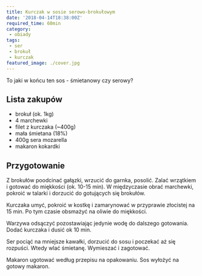 ```yaml
---
title: Kurczak w sosie serowo-brokułowym
date: '2018-04-14T18:38:00Z'
required_time: 60min
category:
 - obiady
tags:
 - ser
 - brokuł
 - kurczak
featured_image: ./cover.jpg
---
```


To jaki w końcu ten sos - śmietanowy czy serowy?

<!-- more -->

## Lista zakupów

 - brokuł (ok. 1kg)
 - 4 marchewki
 - filet z kurczaka (~400g)
 - mała śmietana (18%)
 - 400g sera mozarella
 - makaron kokardki

## Przygotowanie

Z brokułów poodcinać gałązki, wrzucić do garnka, posolić.
Zalać wrzątkiem i gotować do miękkości (ok. 10-15 min).
W międzyczasie obrać marchewki, pokroić w talarki i dorzucić do gotujących się brokułów.

Kurczaka umyć, pokroić w kostkę i zamarynować w przyprawie złocistej na 15 min. Po tym czasie obsmażyć na oliwie do miękkości.

Warzywa odsączyć pozostawiając jedynie wodę do dalszego gotowania. Dodać kurczaka i dusić ok 10 min.

Ser pociąć na mniejsze kawałki, dorzucić do sosu i poczekać aż się rozpuści. Wtedy wlać śmietanę.
Wymieszać i zagotować.

Makaron ugotować według przepisu na opakowaniu.
Sos wyłożyć na gotowy makaron.
